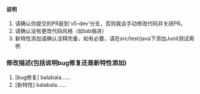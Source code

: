 #### 说明

1. 请确认你提交的PR是到'v5-dev'分支，否则我会手动修改代码并关闭PR。
2. 请确认没有更改代码风格（如tab缩进）
3. 新特性添加请确认注释完备，如有必要，请在src/test/java下添加Junit测试用例

### 修改描述(包括说明bug修复还是新特性添加)

1. [bug修复] balabala……
2. [新特性]  balabala……